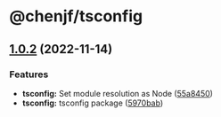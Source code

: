 # @chenjf/tsconfig

## [1.0.2](https://github.com/c233jf/tools/compare/tsconfig-v1.0.0...tsconfig-v1.0.2) (2022-11-14)

### Features

- **tsconfig:** Set module resolution as Node ([55a8450](https://github.com/c233jf/tools/commit/55a84506bcb18a67e3fe4e675b13362feba00401))
- **tsconfig:** tsconfig package ([5970bab](https://github.com/c233jf/tools/commit/5970bab10adecb84dc99842bc59ee18519abd5b0))
